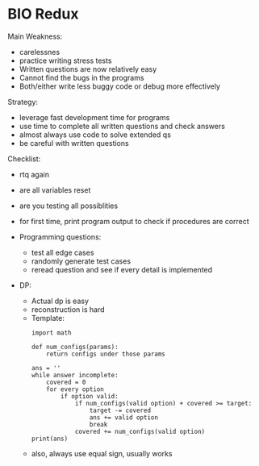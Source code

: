# BIO Redux

Main Weakness:
- carelessnes
- practice writing stress tests
- Written questions are now relatively easy
- Cannot find the bugs in the programs
- Both/either write less buggy code or debug more effectively

Strategy:
- leverage fast development time for programs
- use time to complete all written questions and check answers
- almost always use code to solve extended qs
- be careful with written questions

Checklist:
- rtq again
- are all variables reset
- are you testing all possiblities
- for first time, print program output to check if procedures are correct

- Programming questions:
    - test all edge cases
    - randomly generate test cases
    - reread question and see if every detail is implemented
- DP:
    - Actual dp is easy
    - reconstruction is hard
    - Template:
        ```
        import math 

        def num_configs(params):
            return configs under those params

        ans = ''
        while answer incomplete:
            covered = 0
            for every option
                if option valid:
                    if num_configs(valid option) + covered >= target:
                        target -= covered
                        ans += valid option
                        break
                    covered += num_configs(valid option)
        print(ans)
        ```
    - also, always use equal sign, usually works


 
